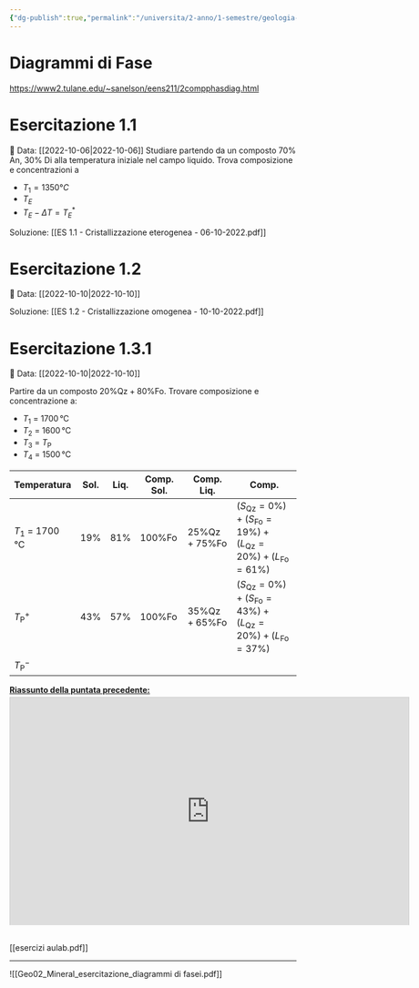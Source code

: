 ```yaml
---
{"dg-publish":true,"permalink":"/universita/2-anno/1-semestre/geologia-applicata/esercitazioni/esercitazione-01-diagrammi-di-fase/"}
---
```


# Diagrammi di Fase

https://www2.tulane.edu/~sanelson/eens211/2compphasdiag.html



# Esercitazione 1.1

📅 Data: [[2022-10-06\|2022-10-06]]
Studiare partendo da un composto $70\% \text{ An, } 30\% \text{ Di}$ alla temperatura iniziale nel campo liquido. Trova composizione e concentrazioni a 
- $T_{1} = 1350°C$
- $T_{E}$
- $T_{E} - \Delta T= T^{*}_{E}$

Soluzione: [[ES 1.1 - Cristallizzazione eterogenea - 06-10-2022.pdf]]

# Esercitazione 1.2

📅 Data: [[2022-10-10\|2022-10-10]]

Soluzione: [[ES 1.2 - Cristallizzazione omogenea - 10-10-2022.pdf]]

# Esercitazione 1.3.1

📅 Data: [[2022-10-10\|2022-10-10]]

Partire da un composto $20\% \text{Qz}  + 80\% \text{Fo}$. Trovare composizione e concentrazione a:
- $T_{1}$ = $1700 \, \mathrm{°C}$
- $T_{2}$ = $1600 \, \mathrm{°C}$
- $T_{3}$ = $T_{\text{P}}$
- $T_{4}$ = $1500 \, \mathrm{°C}$

| Temperatura                     | Sol.   | Liq.   | Comp. Sol.        | Comp. Liq.                         | Comp.                                                                                              |
| ------------------------------- | ------ | ------ | ----------------- | ---------------------------------- | ------------ |
| $T_{1}$ = $1700 \, \mathrm{°C}$ | $19\%$ | $81\%$ | $100\% \text{Fo}$ | $25\% \text{Qz}  + 75\% \text{Fo}$ | $(S_{\text{Qz}} = 0\%) + (S_{\text{Fo}} = 19\%) + (L_{\text{Qz}} = 20\%) + (L_{\text{Fo}} = 61\%)$ |
| $T^{+}_{\text{P}}$  | $43\%$ | $57\%$ | $100\% \text{Fo}$ | $35\% \text{Qz} + 65\% \text{Fo}$| $(S_{\text{Qz}} = 0\%) + (S_{\text{Fo}} = 43\%) + (L_{\text{Qz}} = 20\%) + (L_{\text{Fo}} = 37\%)$ |
| $T^{-}_{\text{P}}$      |        |        |                   |         |        |

<div style="width:799.98px"> <strong style="display:block;margin:12px 0 4px"><a href="https://slideplayer.it/slide/10592440/" title="Riassunto della puntata precedente:" target="_blank">Riassunto della puntata precedente:</a></strong><iframe src="https://player.slideplayer.it/34/10592440/" width="700" height="400" frameborder="0" marginwidth="0" marginheight="0" scrolling="no" style="border:1px solid #CCC;border-width:1px 1px 0" allowfullscreen></iframe><div style="padding:5px 0 12px"></div></div>


[[esercizi aulab.pdf]]
___
![[Geo02_Mineral_esercitazione_diagrammi di fasei.pdf]]